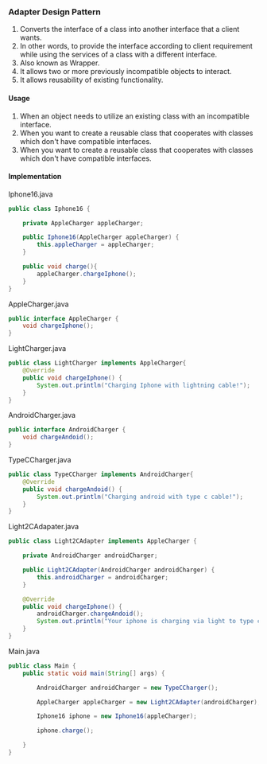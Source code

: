 ### Adapter Design Pattern

1. Converts the interface of a class into another interface that a client wants.
2. In other words, to provide the interface according to client requirement while using the services of a class with a different interface.
3. Also known as Wrapper.
4. It allows two or more previously incompatible objects to interact.
5. It allows reusability of existing functionality.

#### Usage

1. When an object needs to utilize an existing class with an incompatible interface.
2. When you want to create a reusable class that cooperates with classes which don't have compatible interfaces.
3. When you want to create a reusable class that cooperates with classes which don't have compatible interfaces.

#### Implementation

Iphone16.java
```java
public class Iphone16 {

    private AppleCharger appleCharger;

    public Iphone16(AppleCharger appleCharger) {
        this.appleCharger = appleCharger;
    }

    public void charge(){
        appleCharger.chargeIphone();
    }
}
```

AppleCharger.java
```java
public interface AppleCharger {
    void chargeIphone();
}
```

LightCharger.java
```java
public class LightCharger implements AppleCharger{
    @Override
    public void chargeIphone() {
        System.out.println("Charging Iphone with lightning cable!");
    }
}
```

AndroidCharger.java
```java
public interface AndroidCharger {
    void chargeAndoid();
}
```

TypeCCharger.java
```java
public class TypeCCharger implements AndroidCharger{
    @Override
    public void chargeAndoid() {
        System.out.println("Charging android with type c cable!");
    }
}
```

Light2CAdapater.java
```java
public class Light2CAdapter implements AppleCharger {

    private AndroidCharger androidCharger;

    public Light2CAdapter(AndroidCharger androidCharger) {
        this.androidCharger = androidCharger;
    }

    @Override
    public void chargeIphone() {
        androidCharger.chargeAndoid();
        System.out.println("Your iphone is charging via light to type c adapter.");
    }
}
```

Main.java
```java
public class Main {
    public static void main(String[] args) {

        AndroidCharger androidCharger = new TypeCCharger();

        AppleCharger appleCharger = new Light2CAdapter(androidCharger);

        Iphone16 iphone = new Iphone16(appleCharger);

        iphone.charge();

    }
}
```